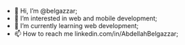 - 👋 Hi, I’m @belgazzar;
- 👀 I’m interested in web and mobile development;
- 🌱 I’m currently learning web development;
- 📫 How to reach me linkedin.com/in/AbdellahBelgazzar;

